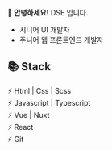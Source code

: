 **👋 안녕하세요!** DSE 입니다.
* 시니어 UI 개발자
* 주니어 웹 프론트엔드 개발자

**📚 Stack**  
------------------
⚡ Html | Css | Scss  
⚡ Javascript | Typescript  
⚡ Vue | Nuxt  
⚡ React  
⚡ Git
